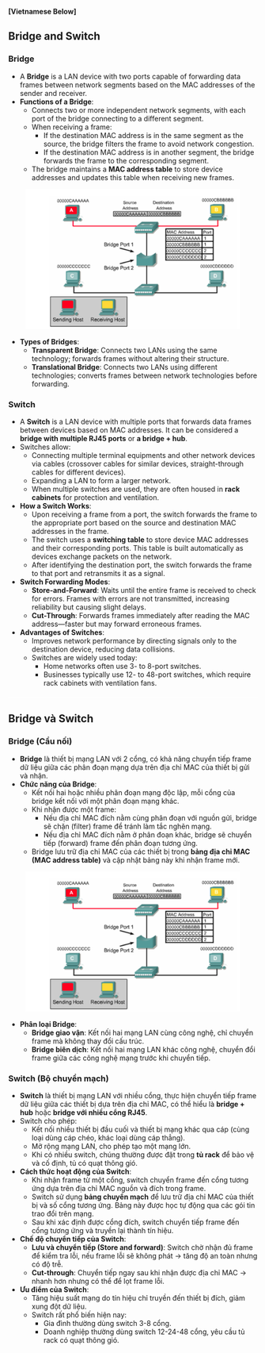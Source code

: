 **[Vietnamese Below]**

## Bridge and Switch

### Bridge
- A **Bridge** is a LAN device with two ports capable of forwarding data frames between network segments based on the MAC addresses of the sender and receiver.
- **Functions of a Bridge**:
  - Connects two or more independent network segments, with each port of the bridge connecting to a different segment.
  - When receiving a frame:
    - If the destination MAC address is in the same segment as the source, the bridge filters the frame to avoid network congestion.
    - If the destination MAC address is in another segment, the bridge forwards the frame to the corresponding segment.
  - The bridge maintains a **MAC address table** to store device addresses and updates this table when receiving new frames.

<p align="center">
  <img src="../image/Chapter3/Bridge.png" alt="Bridge">
</p>


- **Types of Bridges**:
  - **Transparent Bridge**: Connects two LANs using the same technology; forwards frames without altering their structure.
  - **Translational Bridge**: Connects two LANs using different technologies; converts frames between network technologies before forwarding.

### Switch
- A **Switch** is a LAN device with multiple ports that forwards data frames between devices based on MAC addresses. It can be considered a **bridge with multiple RJ45 ports** or **a bridge + hub**.
- Switches allow:
  - Connecting multiple terminal equipments and other network devices via cables (crossover cables for similar devices, straight-through cables for different devices).
  - Expanding a LAN to form a larger network.
  - When multiple switches are used, they are often housed in **rack cabinets** for protection and ventilation.
- **How a Switch Works**:
  - Upon receiving a frame from a port, the switch forwards the frame to the appropriate port based on the source and destination MAC addresses in the frame.
  - The switch uses a **switching table** to store device MAC addresses and their corresponding ports. This table is built automatically as devices exchange packets on the network.
  - After identifying the destination port, the switch forwards the frame to that port and retransmits it as a signal.
- **Switch Forwarding Modes**:
  - **Store-and-Forward**: Waits until the entire frame is received to check for errors. Frames with errors are not transmitted, increasing reliability but causing slight delays.
  - **Cut-Through**: Forwards frames immediately after reading the MAC address—faster but may forward erroneous frames.
- **Advantages of Switches**:
  - Improves network performance by directing signals only to the destination device, reducing data collisions.
  - Switches are widely used today:
    - Home networks often use 3- to 8-port switches.
    - Businesses typically use 12- to 48-port switches, which require rack cabinets with ventilation fans.

<div style="border-top: 2px solid white; margin: 20px 0;"></div>

## Bridge và Switch

### Bridge (Cầu nối)
- **Bridge** là thiết bị mạng LAN với 2 cổng, có khả năng chuyển tiếp frame dữ liệu giữa các phân đoạn mạng dựa trên địa chỉ MAC của thiết bị gửi và nhận.
- **Chức năng của Bridge**:
  - Kết nối hai hoặc nhiều phân đoạn mạng độc lập, mỗi cổng của bridge kết nối với một phân đoạn mạng khác.
  - Khi nhận được một frame:
    - Nếu địa chỉ MAC đích nằm cùng phân đoạn với nguồn gửi, bridge sẽ chặn (filter) frame để tránh làm tắc nghẽn mạng.
    - Nếu địa chỉ MAC đích nằm ở phân đoạn khác, bridge sẽ chuyển tiếp (forward) frame đến phân đoạn tương ứng.
  - Bridge lưu trữ địa chỉ MAC của các thiết bị trong **bảng địa chỉ MAC (MAC address table)** và cập nhật bảng này khi nhận frame mới.

<p align="center">
  <img src="../image/Chapter3/Bridge.png" alt="Bridge">
</p>


- **Phân loại Bridge**:
  - **Bridge giao vận**: Kết nối hai mạng LAN cùng công nghệ, chỉ chuyển frame mà không thay đổi cấu trúc.
  - **Bridge biên dịch**: Kết nối hai mạng LAN khác công nghệ, chuyển đổi frame giữa các công nghệ mạng trước khi chuyển tiếp.

### Switch (Bộ chuyển mạch)
- **Switch** là thiết bị mạng LAN với nhiều cổng, thực hiện chuyển tiếp frame dữ liệu giữa các thiết bị dựa trên địa chỉ MAC, có thể hiểu là **bridge + hub** hoặc **bridge với nhiều cổng RJ45**.
- Switch cho phép:
  - Kết nối nhiều thiết bị đầu cuối và thiết bị mạng khác qua cáp (cùng loại dùng cáp chéo, khác loại dùng cáp thẳng).
  - Mở rộng mạng LAN, cho phép tạo một mạng lớn.
  - Khi có nhiều switch, chúng thường được đặt trong **tủ rack** để bảo vệ và cố định, tủ có quạt thông gió.
- **Cách thức hoạt động của Switch**:
  - Khi nhận frame từ một cổng, switch chuyển frame đến cổng tương ứng dựa trên địa chỉ MAC nguồn và đích trong frame.
  - Switch sử dụng **bảng chuyển mạch** để lưu trữ địa chỉ MAC của thiết bị và số cổng tương ứng. Bảng này được học tự động qua các gói tin trao đổi trên mạng.
  - Sau khi xác định được cổng đích, switch chuyển tiếp frame đến cổng tương ứng và truyền lại thành tín hiệu.
- **Chế độ chuyển tiếp của Switch**:
  - **Lưu và chuyển tiếp (Store and forward)**: Switch chờ nhận đủ frame để kiểm tra lỗi, nếu frame lỗi sẽ không phát -> tăng độ an toàn nhưng có độ trễ.
  - **Cut-through**: Chuyển tiếp ngay sau khi nhận được địa chỉ MAC -> nhanh hơn nhưng có thể để lọt frame lỗi.
- **Ưu điểm của Switch**:
  - Tăng hiệu suất mạng do tín hiệu chỉ truyền đến thiết bị đích, giảm xung đột dữ liệu.
  - Switch rất phổ biến hiện nay:
    - Gia đình thường dùng switch 3-8 cổng.
    - Doanh nghiệp thường dùng switch 12-24-48 cổng, yêu cầu tủ rack có quạt thông gió.
